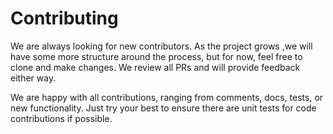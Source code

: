 # Contributing

We are always looking for new contributors. As the project grows ,we will have some more structure around the process, but for now, feel free to clone and make changes. We review all PRs and will provide feedback either way. 

We are happy with all contributions, ranging from comments, docs, tests, or new functionality. Just try your best to ensure there are unit tests for code contributions if possible.

